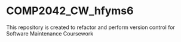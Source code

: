# COMP2042_CW_hfyms6
 This repository is created to refactor and perform version control for Software Maintenance Coursework 

